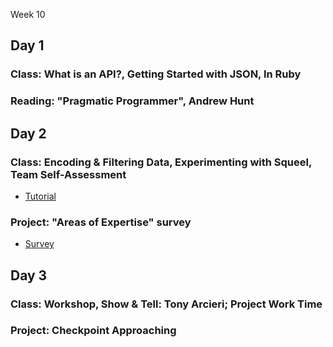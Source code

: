 Week 10

## Day 1

### Class: What is an API?, Getting Started with JSON, In Ruby

### Reading: "Pragmatic Programmer", Andrew Hunt

## Day 2

### Class: Encoding & Filtering Data, Experimenting with Squeel, Team Self-Assessment
* [Tutorial](http://tutorials.jumpstartlab.com/topics/web_services/encoding_and_filtering.html)

### Project: "Areas of Expertise" survey
* [Survey](http://eval.jumpstartlab.com)

## Day 3

### Class: Workshop, Show & Tell: Tony Arcieri; Project Work Time

### Project: Checkpoint Approaching